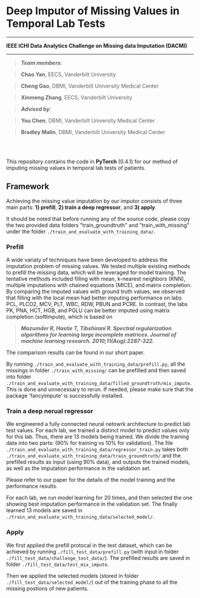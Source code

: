 # Deep Imputor of Missing Values in Temporal Lab Tests

*******************************************************
**IEEE ICHI Data Analytics Challenge on Missing data Imputation (DACMI)**
*******************************************************
>***Team members***:

>**Chao Yan**,  EECS, Vanderbilt University

>**Cheng Gao**, DBMI, Vanderbilt University Medical Center

>**Xinmeng Zhang**, EECS, Vanderbilt University

>***Advised by***: 

>**You Chen**, DBMI,  Vanderbilt University Medical Center

>**Bradley Malin**,  DBMI,  Vanderbilt University Medical Center

<br />
<br />

This repository contains the code in **PyTorch** (0.4.1) for our method of imputing missing values in temporal lab tests of patients.

## Framework
Achieving the missing value imputation by our imputor consists of three main parts: **1) prefill**, **2) train a deep regressor**, and **3) apply**.

It should be noted that before running any of the source code, please copy the two provided data folders "train_groundtruth" and "train_with_missing" under the folder `./train_and_evaluate_with_training_data/`.

### Prefill
A wide variaty of techniques have been developed to address the imputation problem of missing values. We tested multiple existing methods to prefill the missing data, which will be leveraged for model training. The tentative methods included filling with mean, k-nearest neighbors (KNN), multiple imputations with chained equations (MICE), and matrix completion. By comparing the imputed values with ground truth values, we observed that filling with the local mean had better imputing performance on labs PCL, PLCO2, MCV, PLT, WBC, RDW, PBUN and PCRE. In contrast, the labs PK, PNA, HCT, HGB, and PGLU can be better imputed using matrix completion (softImpute), which is based on 

>***Mazumder R, Hastie T, Tibshirani R. Spectral regularization algorithms for learning large incomplete matrices. Journal of machine learning research. 2010;11(Aug):2287-322.*** 

The comparison results can be found in our short paper. 

By running `./train_and_evaluate_with_training_data/prefill.py`, all the missings in folder `./train_with_missing/`  can be prefilled and then saved into folder `./train_and_evaluate_with_training_data/filled_groundtruth/mix_impute`. This is done and unnecessary to rerun. If needed, please make sure that the package 'fancyimpute' is successfully installed.


### Train a deep nerual regressor
We engineered a fully connected neural netowrk architecture to predict lab test values. For each lab, we trained a distinct model to predict values only for this lab. Thus, there are 13 models being trained. We divide the training data into two parts: (90% for training vs 10% for validation). The file `./train_and_evaluate_with_training_data/regressor_train.py` takes both `./train_and_evaluate_with_training_data/train_groundtruth/` and the prefilled results as input (using 90% data), and outputs the trained models, as well as the imputation performance in the validation set.

Please refer to our paper for the details of the model training and the performance results.

For each lab, we run model learning for 20 times, and then selected the one showing best imputation performance in the validation set. The finally learned 13 models are saved in `./train_and_evaluate_with_training_data/selected_model/`.


### Apply
We first applied the prefill protocal in the test dataset, which can be achieved by running `./fill_test_data/prefill.py` (with input in folder `./fill_test_data/challenge_test_data/`). The prefilled results are saved in folder `./fill_test_data/test_mix_impute`.

Then we applied the selected models (stored in folder `./fill_test_data/selected_model/`) out of the training phase to all the missing postions of new patients.
